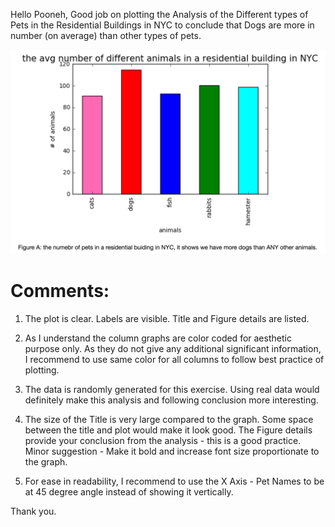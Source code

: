 Hello Pooneh, Good job on plotting the Analysis of the Different types of Pets in the Residential Buildings in NYC to conclude that Dogs are more in number (on average) than other types of pets.

![](pf910_1.png)

# Comments:

1) The plot is clear. Labels are visible. Title and Figure details are listed.

2) As I understand the column graphs are color coded for aesthetic purpose only. As they do not give any additional significant information, I recommend to use same color for all columns to follow best practice of plotting.

3) The data is randomly generated for this exercise. Using real data would definitely make this analysis and following conclusion more interesting.

4) The size of the Title is very large compared to the graph. Some space between the title and plot would make it look good.
The Figure details provide your conclusion from the analysis - this is a good practice. Minor suggestion - Make it bold and increase font size proportionate to the graph.

5) For ease in readability, I recommend to use the X Axis - Pet Names to be at 45 degree angle instead of showing it vertically. 

Thank you.